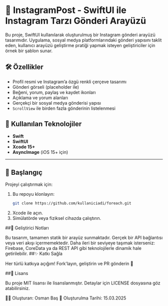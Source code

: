 # 📸 InstagramPost - SwiftUI ile Instagram Tarzı Gönderi Arayüzü

Bu proje, SwiftUI kullanılarak oluşturulmuş bir Instagram gönderi arayüzü tasarımıdır. Uygulama, sosyal medya platformlarındaki gönderi yapısını taklit eden, kullanıcı arayüzü geliştirme pratiği yapmak isteyen geliştiriciler için örnek bir şablon sunar.

## 🛠️ Özellikler

- Profil resmi ve Instagram’a özgü renkli çerçeve tasarımı
- Gönderi görseli (placeholder ile)
- Beğeni, yorum, paylaş ve kaydet ikonları
- Açıklama ve yorum alanları
- Gerçekçi bir sosyal medya gönderisi yapısı
- `ScrollView` ile birden fazla gönderinin listelenmesi
## 📄 Kullanılan Teknolojiler

- **Swift**
- **SwiftUI**
- **Xcode 15+**
- **AsyncImage** (iOS 15+ için)

---

## 🚀 Başlangıç

Projeyi çalıştırmak için:

1. Bu repoyu klonlayın:
   ```bash
   git clone https://github.com/kullaniciadi/foreach.git
2. Xcode ile açın.
3. Simülatörde veya fiziksel cihazda çalıştırın.

##🔧 Geliştirici Notları

Bu tasarım, tamamen statik bir arayüz sunmaktadır.
Gerçek bir API bağlantısı veya veri akışı içermemektedir.
Daha ileri bir seviyeye taşımak isterseniz:
Firebase, CoreData ya da REST API gibi teknolojilerle dinamik hale getirilebilir.
##✨ Katkı Sağla

Her türlü katkıya açığım!
Fork'layın, geliştirin ve PR gönderin 🚀

##📄 Lisans

Bu proje MIT lisansı ile lisanslanmıştır.
Detaylar için LICENSE dosyasına göz atabilirsiniz.

👨‍💻 Oluşturan: Osman Baş
📅 Oluşturulma Tarihi: 15.03.2025
